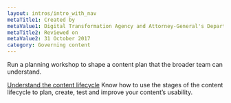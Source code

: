 ```yaml
---
layout: intros/intro_with_nav
metaTitle1: Created by
metaValue1: Digital Transformation Agency and Attorney-General's Department
metaTitle2: Reviewed on
metaValue2: 31 October 2017
category: Governing content
---
```

Run a planning workshop to shape a content plan that the broader team can understand.

[Understand the content lifecycle](/governing-content/understand-content-lifecycle/) Know how to use the stages of the content lifecycle to plan, create, test and improve your content’s usability.

